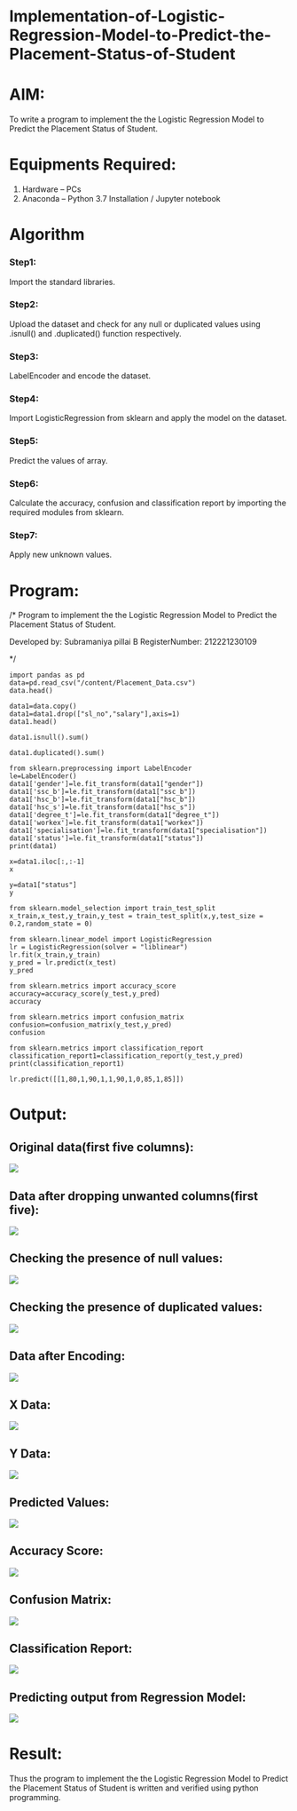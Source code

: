 # Implementation-of-Logistic-Regression-Model-to-Predict-the-Placement-Status-of-Student

# AIM:
To write a program to implement the the Logistic Regression Model to Predict the Placement Status of Student.

# Equipments Required:
1. Hardware – PCs
2. Anaconda – Python 3.7 Installation / Jupyter notebook

# Algorithm
### Step1:
Import the standard libraries.
### Step2:
Upload the dataset and check for any null or duplicated values using .isnull() and .duplicated() function respectively.
### Step3:
LabelEncoder and encode the dataset.
### Step4:
Import LogisticRegression from sklearn and apply the model on the dataset.
### Step5:
Predict the values of array.
### Step6:
Calculate the accuracy, confusion and classification report by importing the required modules from sklearn.
### Step7:
Apply new unknown values.
# Program:

/*
Program to implement the the Logistic Regression Model to Predict the Placement Status of Student.

Developed by: Subramaniya pillai B
RegisterNumber: 212221230109

*/
```
import pandas as pd
data=pd.read_csv("/content/Placement_Data.csv")
data.head()

data1=data.copy()
data1=data1.drop(["sl_no","salary"],axis=1)
data1.head()

data1.isnull().sum()

data1.duplicated().sum()

from sklearn.preprocessing import LabelEncoder
le=LabelEncoder()
data1['gender']=le.fit_transform(data1["gender"])
data1['ssc_b']=le.fit_transform(data1["ssc_b"])
data1['hsc_b']=le.fit_transform(data1["hsc_b"])
data1['hsc_s']=le.fit_transform(data1["hsc_s"])
data1['degree_t']=le.fit_transform(data1["degree_t"])
data1['workex']=le.fit_transform(data1["workex"])
data1['specialisation']=le.fit_transform(data1["specialisation"])
data1['status']=le.fit_transform(data1["status"])
print(data1)

x=data1.iloc[:,:-1]
x

y=data1["status"]
y

from sklearn.model_selection import train_test_split
x_train,x_test,y_train,y_test = train_test_split(x,y,test_size = 0.2,random_state = 0)

from sklearn.linear_model import LogisticRegression
lr = LogisticRegression(solver = "liblinear") 
lr.fit(x_train,y_train)
y_pred = lr.predict(x_test)
y_pred

from sklearn.metrics import accuracy_score
accuracy=accuracy_score(y_test,y_pred)
accuracy

from sklearn.metrics import confusion_matrix
confusion=confusion_matrix(y_test,y_pred)
confusion

from sklearn.metrics import classification_report
classification_report1=classification_report(y_test,y_pred)
print(classification_report1)

lr.predict([[1,80,1,90,1,1,90,1,0,85,1,85]])
```
# Output:

## Original data(first five columns):
![](./output1.png)
## Data after dropping unwanted columns(first five):
![](./output2.png)
## Checking the presence of null values:
![](./output3.png)
## Checking the presence of duplicated values:
![](./output4.jpg)
## Data after Encoding:
![](./output5.jpg)
## X Data:
![](./output6.jpg)
## Y Data:
![](./output7.jpg)
## Predicted Values:
![](./output8.jpg)
## Accuracy Score:
![](./output9.jpg)
## Confusion Matrix:
![](./output10.jpg)
## Classification Report:
![](./output11.jpg)
## Predicting output from Regression Model:
![](./output12.jpg)






# Result:
Thus the program to implement the the Logistic Regression Model to Predict the Placement Status of Student is written and verified using python programming.
